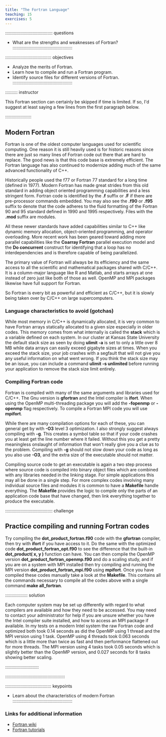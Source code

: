 ```yaml
---
title: "The Fortran Language"
teaching: 15
exercises: 5
---
```


:::::::::::::::::::::::::::::::::::::: questions
- What are the strengths and weaknesses of Fortran?
::::::::::::::::::::::::::::::::::::::::::::::::

::::::::::::::::::::::::::::::::::::: objectives
- Analyze the merits of Fortran.
- Learn how to compile and run a Fortran program.
- Identify source files for different versions of Fortran.
::::::::::::::::::::::::::::::::::::::::::::::::

:::::::::: instructor

This Fortran section can certainly be skipped if time is limited.
If so, I'd suggest at least saying a few lines from the first
paragraph below.

:::::::::::::::::::::

## Modern Fortran

Fortran is one of the oldest computer languages used for scientific computing.
One reason it is still heavily used is for historic reasons since there are
just so many lines of Fortran code out there that are hard to replace.
The good news is that this code base is extremely efficient.
The Fortran language has also continued to modernize adding much of the same
advanced functionality of C++.

Historically people used the f77 or Fortran 77 standard for a long time
(defined in 1977).  Modern Fortran has made great strides from this old
standard in adding object oriented programming capabilities 
and a less stringent form.
Fortran code is identified by the **.f** suffix or **.F** if there are
pre-processor commands embedded.  You may also see the **.f90** or **.f95**
suffix to denote that the code adheres to the fluid formatting of the
Fortran 90 and 95 standard defined in 1990 and 1995 respectively.
Files with the **.mod** suffix are modules.

All these newer standards have added capabilities similar to C++
like dynamic memory allocation, object-oriented programming, and
operator overloading.
More recent work has been geared toward adding more parallel capabilities
like the **Coarray Fortran** parallel execution model and the
**Do concurrent** construct for identifying that a loop has no
interdependencies and is therefore capable of being parallelized.

The primary value of Fortran will always be its efficiency and the same 
access to all the scientific and mathematical packages shared with C/C++.
It is a column-major language like R and Matlab, and starts arrays
at one instead of zero just like both of those as well.
OpenMP and MPI packages likewise have full support for Fortran.

So Fortran is every bit as powerful and efficient as C/C++, but
it is slowly being taken over by C/C++ on large supercomputers.


### Language characteristics to avoid (gotchas)

While most memory in C/C++ is dynamically allocated, it is very
common to have Fortran arrays statically allocated to a given size
especially in older codes.
This memory comes from what internally is called the **stack** which
is a variable defined on each system.  In our cluster at 
Kansas State University the default stack size as seen by
doing **ulimit -a** is set to only a little over 8 MB while
data arrays can easily exceed gigabyte sizes at times.
When you exceed the stack size, your job crashes with a segfault
that will not give you any useful information on what went wrong.
If you think the stack size may be an issue, you can include
a command **ulimit -s unlimited** before running your application
to remove the stack size limit entirely.


### Compiling Fortran code

Fortran is compiled with many of the same arguments and libraries used for
C/C++.
The Gnu version is **gfortran** and the Intel compiler is **ifort**.
When using the OpenMP multi-threading package you will add the
**-fopenmp** or **-openmp** flag respectively.
To compile a Fortran MPI code you will use **mpifort**.

While there are many compilation options for each of these,
you can general get by with **-O3** level 3 optimization.
I also strongly suggest always compiling with **-g**.
This creates a symbol table so that if your code crashes you
at least get the line number where it failed.
Without this you get a pretty meaningless onslaught of information
that won't really give you a clue as to the problem.
Compiling with **-g** should not slow down your code as long as
you also use **-O3**, and the extra size of the executable should
not matter.

Compiling source code to get an executable is again a two step
process where source code is compiled into binary object files which
are combined with any libraries needed in the linking stage.
For simple applications this may all be done in a single step.
For more complex codes involving many individual source files and
modules it is common to have a **Makefile** handle everything.
The **Makefile** provides the logic to compile only the parts of 
an application code base that have changed, then link everything
together to produce the executable.


:::::::::::::::::::::::::::::::::::::: challenge

## Practice compiling and running Fortran codes
Try compiling the **dot_product_fortran.f90** code with the **gfortran**
compiler, then try with **ifort** if you have access to it.
Do the same with the optimized code **dot_product_fortran_opt.f90**
to see the difference that the built-in **dot_product( x, y )** function
can have.
You can then compile the OpenMP version **dot_product_fortran_openmp.f90**
and do a scaling study, and if you 
are on a system with MPI installed then try compiling and running
the MPI version **dot_product_fortran_mpi.f90** using **mpifort**.
Once you have compiled these codes manually take a look at the
**Makefile**.  This contains all the commands necessary to compile all the
codes above with a single command **make all_fortran**.

:::::::::::::::::: solution

Each computer system may be set up differently with regard to what
compilers are available and how they need to be accessed.
You may need to contact your administrator for help if you are unsure
whether you have the Intel compiler suite installed, and how
to access an MPI package if available.
In my tests on a modern Intel system the raw Fortran code and optimized
both took 0.14 seconds as did the OpenMP using 1 thread and the
MPI version using 1 task.
OpenMP using 4 threads took 0.063 seconds which is a little more than
twice as fast and then performance flattened out for more threads.
The MPI version using 4 tasks took 0.05 seconds which is slightly better
than the OpenMP version, and 0.027 seconds for 8 tasks showing better
scaling.

:::::::::::::::::::::::::::

::::::::::::::::::::::::::::::::::::::::::::::::


::::::::::::::::::::::::::::::::::::: keypoints
- Learn about the characteristics of modern Fortran
::::::::::::::::::::::::::::::::::::::::::::::::

### Links for additional information

* [Fortran wiki](https://en.wikipedia.org/wiki/Fortran)
* [Fortran tutorials](https://fortran-lang.org/learn/)

